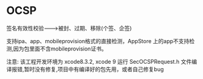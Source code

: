 # OCSP
签名有效性校验--->被封、过期、移除(个签、企签)

支持ipa、app、mobileprovision格式的直接检测，AppStore
上的app不支持检测,因为包里面不含mobileprovision证书。

注意:
   该工程开发环境为 xcode8.3.2, xcode 9 运行  SecOCSPRequest.h 文件编译报错,暂时没有修复,项目中有编译好的包先用，或者自己修复bug